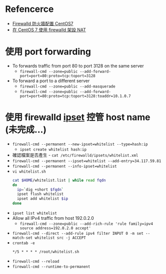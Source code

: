 # Refencerce
- [Firewalld 防火牆配置 CentOS7](https://lab.twidc.net/centos7-%E9%98%B2%E7%81%AB%E7%89%86-firewall-cmd-firewalld/)
- [在 CentOS 7 使用 firewalld 架設 NAT](https://itopnet.blogspot.com/2019/04/centos-7-firewalld-nat.html)

# 使用 port forwarding
- To forwards traffic from port 80 to port 3128 on the same server
    - `firewall-cmd --zone=public --add-forward-port=port=80:proto=tcp:toport=3128`
- To forward a port to a different server
    - `firewall-cmd --zone=public --add-masquerade`
    - `firewall-cmd --zone=public --add-forward-port=port=80:proto=tcp:toport=3128:toaddr=10.1.0.7`

# 使用 firewalld [ipset](https://www.cnblogs.com/architectforest/p/12973982.html) 控管 host name (未完成...)
- `firewall-cmd --permanent --new-ipset=whitelist --type=hash:ip`
    - `ipset create whitelist hash:ip`
- 確認檔案是否產生
        - `cat /etc/firewalld/ipsets/whitelist.xml`
- `firewall-cmd --permanent --ipset=whitelist --add-entry=34.117.59.81`
- `firewall-cmd --permanent --info-ipset=whitelist`
- `vi whitelist.sh`
    ```bash
    cat $HOME/whitelist.list | while read fqdn
    do
      ip=`dig +short $fqdn`
      ipset flush whitelist
      ipset add whitelist $ip
    done
    ```
- `ipset list whitelist`
- Allow all IPv4 traffic from host 192.0.2.0
    - `firewall-cmd --zone=public --add-rich-rule 'rule family=ipv4 source address=192.0.2.0 accept'`
- `firewall-cmd --direct --add-rule ipv4 filter INPUT 0 -m set --match-set whitelist src -j ACCEPT`
- `crontab -e`
    ```
    */5 * * * * /root/whitelist.sh
    ```
- `firewall-cmd --reload`
- `firewall-cmd --runtime-to-permanent`
